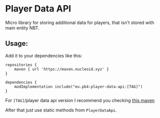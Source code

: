 # Player Data API
Micro library for storing additional data for players, that isn't stored with main entity NBT.

## Usage:
Add it to your dependencies like this:

```
repositories {
	maven { url 'https://maven.nucleoid.xyz' }
}

dependencies {
	modImplementation include("eu.pb4:player-data-api:[TAG]")
}
```

For ```[TAG]```/player data api version I recommend you checking [this maven](https://maven.nucleoid.xyz/eu/pb4/player-data-api/)

After that just use static methods from `PlayerDataApi`. 
